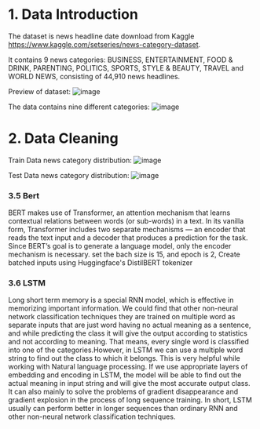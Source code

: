 # 1. Data Introduction
The dataset is news headline date download from Kaggle https://www.kaggle.com/setseries/news-category-dataset.

It contains 9 news categories: BUSINESS, ENTERTAINMENT, FOOD & DRINK, PARENTING, POLITICS, SPORTS, STYLE & BEAUTY, TRAVEL and WORLD NEWS, consisting of 44,910 news headlines.

Preview of dataset:
![image](https://user-images.githubusercontent.com/89607189/144772167-20e9c53f-b684-4fa2-8131-1c7330c2fcd3.png)

The data contains nine different categories:
![image](https://user-images.githubusercontent.com/89607189/144772236-5748adb4-4ef0-4615-adbf-cca9aca91e04.png)

# 2. Data Cleaning
Train Data news category distribution:
![image](https://user-images.githubusercontent.com/89607189/144772555-6d6d985f-9a27-4724-b094-9ba3a3b76cc6.png)

Test Data news category distribution:
![image](https://user-images.githubusercontent.com/89607189/144772575-2b74a383-b46d-4f4a-a19b-50871c322fb9.png)

### 3.5 Bert
BERT makes use of Transformer, an attention mechanism that learns contextual relations between words (or sub-words) in a text. In its vanilla form, Transformer includes two separate mechanisms — an encoder that reads the text input and a decoder that produces a prediction for the task. Since BERT’s goal is to generate a language model, only the encoder mechanism is necessary. 
set the bach size is 15, and epoch is 2, Create batched inputs using Huggingface's DistilBERT tokenizer
### 3.6 LSTM
Long short term memory is a special RNN model, which is effective in memorizing important information. We could find that other non-neural network classification techniques they are trained on multiple word as separate inputs that are just word having no actual meaning as a sentence, and while predicting the class it will give the output according to statistics and not according to meaning. That means, every single word is classified into one of the categories.However, in LSTM we can use a multiple word string to find out the class to which it belongs. This is very helpful while working with Natural language processing. If we use appropriate layers of embedding and encoding in LSTM, the model will be able to find out the actual meaning in input string and will give the most accurate output class. It can also mainly to solve the problems of gradient disappearance and gradient explosion in the process of long sequence training. In short, LSTM usually can perform better in longer sequences than ordinary RNN and other non-neural network classification techniques.
